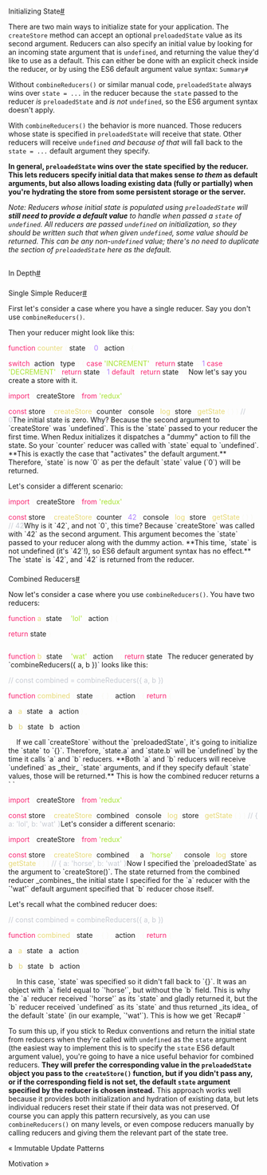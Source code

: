 # <span id="initializing-state" class="anchor enhancedAnchor_2LWZ">

</span>Initializing State<a href="#initializing-state" class="hash-link" title="Direct link to heading">#</a>

There are two main ways to initialize state for your application. The `createStore` method can accept an optional `preloadedState` value as its second argument. Reducers can also specify an initial value by looking for an incoming state argument that is `undefined`, and returning the value they'd like to use as a default. This can either be done with an explicit check inside the reducer, or by using the ES6 default argument value syntax: `Summary# `

Without `combineReducers()` or similar manual code, `preloadedState` always wins over `state = ...` in the reducer because the `state` passed to the reducer _is_ `preloadedState` and _is not_ `undefined`, so the ES6 argument syntax doesn't apply.

With `combineReducers()` the behavior is more nuanced. Those reducers whose state is specified in `preloadedState` will receive that state. Other reducers will receive `undefined` _and because of that_ will fall back to the `state = ...` default argument they specify.

**In general, `preloadedState` wins over the state specified by the reducer. This lets reducers specify initial data that makes sense _to them_ as default arguments, but also allows loading existing data (fully or partially) when you're hydrating the store from some persistent storage or the server.**

_Note: Reducers whose initial state is populated using `preloadedState` will **still need to provide a default value** to handle when passed a `state` of `undefined`. All reducers are passed `undefined` on initialization, so they should be written such that when given `undefined`, some value should be returned. This can be any non-`undefined` value; there's no need to duplicate the section of `preloadedState` here as the default._

## <span id="in-depth" class="anchor enhancedAnchor_2LWZ">

</span>In Depth<a href="#in-depth" class="hash-link" title="Direct link to heading">#</a>

### <span id="single-simple-reducer" class="anchor enhancedAnchor_2LWZ">

</span>Single Simple Reducer<a href="#single-simple-reducer" class="hash-link" title="Direct link to heading">#</a>

First let's consider a case where you have a single reducer. Say you don't use `combineReducers()`.

Then your reducer might look like this:

<span  style="color: #f92672">function</span> </span>
<span class="token function" style="color: #e6d874">counter</span>
<span  style="color: #f8f8f2">(</span>
<span class="token parameter">state </span>
<span class="token parameter operator" style="color: #f8f8f2">=</span>
<span class="token parameter"> </span>
<span class="token parameter number" style="color: #ae81ff">0</span>
<span class="token parameter punctuation" style="color: #f8f8f2">,</span>
<span class="token parameter"> action</span>
<span  style="color: #f8f8f2">)</span> </span>
<span  style="color: #f8f8f2">{</span>
</span>

 </span>
<span class="token keyword control-flow" style="color: #f92672">switch</span> </span>
<span  style="color: #f8f8f2">(</span>action</span>
<span  style="color: #f8f8f2">.</span>
<span class="token property-access">type</span>
<span  style="color: #f8f8f2">)</span> </span>
<span  style="color: #f8f8f2">{</span>
</span>

 </span>
<span  style="color: #f92672">case</span> </span>
<span class="token string" style="color: #a6e22e">'INCREMENT'</span>
<span class="token operator" style="color: #f8f8f2">:</span>
</span>

 </span>
<span class="token keyword control-flow" style="color: #f92672">return</span> state </span>
<span class="token operator" style="color: #f8f8f2">+</span> </span>
<span class="token number" style="color: #ae81ff">1</span>
</span>

 </span>
<span  style="color: #f92672">case</span> </span>
<span class="token string" style="color: #a6e22e">'DECREMENT'</span>
<span class="token operator" style="color: #f8f8f2">:</span>
</span>

 </span>
<span class="token keyword control-flow" style="color: #f92672">return</span> state </span>
<span class="token operator" style="color: #f8f8f2">-</span> </span>
<span class="token number" style="color: #ae81ff">1</span>
</span>

 </span>
<span  style="color: #f92672">default</span>
<span class="token operator" style="color: #f8f8f2">:</span>
</span>

 </span>
<span class="token keyword control-flow" style="color: #f92672">return</span> state</span>

 </span>
<span  style="color: #f8f8f2">}</span>
</span>

</span>
<span  style="color: #f8f8f2">}</span>Now let's say you create a store with it.

<span  style="color: #f92672">import</span> </span>
<span  style="color: #f8f8f2">{</span>
<span > createStore </span>
<span  style="color: #f8f8f2">}</span> </span>
<span  style="color: #f92672">from</span> </span>
<span class="token string" style="color: #a6e22e">'redux'</span>
</span>

</span>
<span  style="color: #f92672">const</span> store </span>
<span class="token operator" style="color: #f8f8f2">=</span> </span>
<span class="token function" style="color: #e6d874">createStore</span>
<span  style="color: #f8f8f2">(</span>counter</span>
<span  style="color: #f8f8f2">)</span>
</span>

</span>
<span class="token console class-name">console</span>
<span  style="color: #f8f8f2">.</span>
<span  style="color: #e6d874">log</span>
<span  style="color: #f8f8f2">(</span>store</span>
<span  style="color: #f8f8f2">.</span>
<span  style="color: #e6d874">getState</span>
<span  style="color: #f8f8f2">(</span>
<span  style="color: #f8f8f2">)</span>
<span  style="color: #f8f8f2">)</span> </span>
<span class="token comment" style="color: #c6cad2">// 0</span>The initial state is zero. Why? Because the second argument to `createStore` was `undefined`. This is the `state` passed to your reducer the first time. When Redux initializes it dispatches a "dummy" action to fill the state. So your `counter` reducer was called with `state` equal to `undefined`. **This is exactly the case that "activates" the default argument.** Therefore, `state` is now `0` as per the default `state` value (`0`) will be returned.

Let's consider a different scenario:

<span  style="color: #f92672">import</span> </span>
<span  style="color: #f8f8f2">{</span>
<span > createStore </span>
<span  style="color: #f8f8f2">}</span> </span>
<span  style="color: #f92672">from</span> </span>
<span class="token string" style="color: #a6e22e">'redux'</span>
</span>

</span>
<span  style="color: #f92672">const</span> store </span>
<span class="token operator" style="color: #f8f8f2">=</span> </span>
<span class="token function" style="color: #e6d874">createStore</span>
<span  style="color: #f8f8f2">(</span>counter</span>
<span  style="color: #f8f8f2">,</span> </span>
<span class="token number" style="color: #ae81ff">42</span>
<span  style="color: #f8f8f2">)</span>
</span>

</span>
<span class="token console class-name">console</span>
<span  style="color: #f8f8f2">.</span>
<span  style="color: #e6d874">log</span>
<span  style="color: #f8f8f2">(</span>store</span>
<span  style="color: #f8f8f2">.</span>
<span  style="color: #e6d874">getState</span>
<span  style="color: #f8f8f2">(</span>
<span  style="color: #f8f8f2">)</span>
<span  style="color: #f8f8f2">)</span> </span>
<span class="token comment" style="color: #c6cad2">// 42</span>Why is it `42`, and not `0`, this time? Because `createStore` was called with `42` as the second argument. This argument becomes the `state` passed to your reducer along with the dummy action. **This time, `state` is not undefined (it's `42`!), so ES6 default argument syntax has no effect.** The `state` is `42`, and `42` is returned from the reducer.

### <span id="combined-reducers" class="anchor enhancedAnchor_2LWZ">

</span>Combined Reducers<a href="#combined-reducers" class="hash-link" title="Direct link to heading">#</a>

Now let's consider a case where you use `combineReducers()`. You have two reducers:

<span  style="color: #f92672">function</span> </span>
<span class="token function" style="color: #e6d874">a</span>
<span  style="color: #f8f8f2">(</span>state </span>
<span class="token operator" style="color: #f8f8f2">=</span> </span>
<span class="token string" style="color: #a6e22e">'lol'</span>
<span  style="color: #f8f8f2">,</span> action</span>
<span  style="color: #f8f8f2">)</span> </span>
<span  style="color: #f8f8f2">{</span>
</span>

 </span>
<span class="token keyword control-flow" style="color: #f92672">return</span> state</span>

</span>
<span  style="color: #f8f8f2">}</span>
</span>

<span style="display: inline-block"> </span>

</span>
<span  style="color: #f92672">function</span> </span>
<span class="token function" style="color: #e6d874">b</span>
<span  style="color: #f8f8f2">(</span>state </span>
<span class="token operator" style="color: #f8f8f2">=</span> </span>
<span class="token string" style="color: #a6e22e">'wat'</span>
<span  style="color: #f8f8f2">,</span> action</span>
<span  style="color: #f8f8f2">)</span> </span>
<span  style="color: #f8f8f2">{</span>
</span>

 </span>
<span class="token keyword control-flow" style="color: #f92672">return</span> state</span>

</span>
<span  style="color: #f8f8f2">}</span>The reducer generated by `combineReducers({ a, b })` looks like this:

<span class="token comment" style="color: #c6cad2">// const combined = combineReducers({ a, b })</span>
</span>

</span>
<span  style="color: #f92672">function</span> </span>
<span class="token function" style="color: #e6d874">combined</span>
<span  style="color: #f8f8f2">(</span>
<span class="token parameter">state </span>
<span class="token parameter operator" style="color: #f8f8f2">=</span>
<span class="token parameter"> </span>
<span class="token parameter punctuation" style="color: #f8f8f2">{</span>
<span class="token parameter punctuation" style="color: #f8f8f2">}</span>
<span class="token parameter punctuation" style="color: #f8f8f2">,</span>
<span class="token parameter"> action</span>
<span  style="color: #f8f8f2">)</span> </span>
<span  style="color: #f8f8f2">{</span>
</span>

 </span>
<span class="token keyword control-flow" style="color: #f92672">return</span> </span>
<span  style="color: #f8f8f2">{</span>
</span>

a</span>
<span class="token operator" style="color: #f8f8f2">:</span> </span>
<span class="token function" style="color: #e6d874">a</span>
<span  style="color: #f8f8f2">(</span>state</span>
<span  style="color: #f8f8f2">.</span>
<span class="token property-access">a</span>
<span  style="color: #f8f8f2">,</span> action</span>
<span  style="color: #f8f8f2">)</span>
<span  style="color: #f8f8f2">,</span>
</span>

b</span>
<span class="token operator" style="color: #f8f8f2">:</span> </span>
<span class="token function" style="color: #e6d874">b</span>
<span  style="color: #f8f8f2">(</span>state</span>
<span  style="color: #f8f8f2">.</span>
<span class="token property-access">b</span>
<span  style="color: #f8f8f2">,</span> action</span>
<span  style="color: #f8f8f2">)</span>
</span>

 </span>
<span  style="color: #f8f8f2">}</span>
</span>

</span>
<span  style="color: #f8f8f2">}</span>If we call `createStore` without the `preloadedState`, it's going to initialize the `state` to `{}`. Therefore, `state.a` and `state.b` will be `undefined` by the time it calls `a` and `b` reducers. **Both `a` and `b` reducers will receive `undefined` as _their_ `state` arguments, and if they specify default `state` values, those will be returned.** This is how the combined reducer returns a ` `

<span  style="color: #f92672">import</span> </span>
<span  style="color: #f8f8f2">{</span>
<span > createStore </span>
<span  style="color: #f8f8f2">}</span> </span>
<span  style="color: #f92672">from</span> </span>
<span class="token string" style="color: #a6e22e">'redux'</span>
</span>

</span>
<span  style="color: #f92672">const</span> store </span>
<span class="token operator" style="color: #f8f8f2">=</span> </span>
<span class="token function" style="color: #e6d874">createStore</span>
<span  style="color: #f8f8f2">(</span>combined</span>
<span  style="color: #f8f8f2">)</span>
</span>

</span>
<span class="token console class-name">console</span>
<span  style="color: #f8f8f2">.</span>
<span  style="color: #e6d874">log</span>
<span  style="color: #f8f8f2">(</span>store</span>
<span  style="color: #f8f8f2">.</span>
<span  style="color: #e6d874">getState</span>
<span  style="color: #f8f8f2">(</span>
<span  style="color: #f8f8f2">)</span>
<span  style="color: #f8f8f2">)</span> </span>
<span class="token comment" style="color: #c6cad2">// { a: 'lol', b: 'wat' }</span>Let's consider a different scenario:

<span  style="color: #f92672">import</span> </span>
<span  style="color: #f8f8f2">{</span>
<span > createStore </span>
<span  style="color: #f8f8f2">}</span> </span>
<span  style="color: #f92672">from</span> </span>
<span class="token string" style="color: #a6e22e">'redux'</span>
</span>

</span>
<span  style="color: #f92672">const</span> store </span>
<span class="token operator" style="color: #f8f8f2">=</span> </span>
<span class="token function" style="color: #e6d874">createStore</span>
<span  style="color: #f8f8f2">(</span>combined</span>
<span  style="color: #f8f8f2">,</span> </span>
<span  style="color: #f8f8f2">{</span> a</span>
<span class="token operator" style="color: #f8f8f2">:</span> </span>
<span class="token string" style="color: #a6e22e">'horse'</span> </span>
<span  style="color: #f8f8f2">}</span>
<span  style="color: #f8f8f2">)</span>
</span>

</span>
<span class="token console class-name">console</span>
<span  style="color: #f8f8f2">.</span>
<span  style="color: #e6d874">log</span>
<span  style="color: #f8f8f2">(</span>store</span>
<span  style="color: #f8f8f2">.</span>
<span  style="color: #e6d874">getState</span>
<span  style="color: #f8f8f2">(</span>
<span  style="color: #f8f8f2">)</span>
<span  style="color: #f8f8f2">)</span> </span>
<span class="token comment" style="color: #c6cad2">// { a: 'horse', b: 'wat' }</span>Now I specified the `preloadedState` as the argument to `createStore()`. The state returned from the combined reducer _combines_ the initial state I specified for the `a` reducer with the `'wat'` default argument specified that `b` reducer chose itself.

Let's recall what the combined reducer does:

<span class="token comment" style="color: #c6cad2">// const combined = combineReducers({ a, b })</span>
</span>

</span>
<span  style="color: #f92672">function</span> </span>
<span class="token function" style="color: #e6d874">combined</span>
<span  style="color: #f8f8f2">(</span>
<span class="token parameter">state </span>
<span class="token parameter operator" style="color: #f8f8f2">=</span>
<span class="token parameter"> </span>
<span class="token parameter punctuation" style="color: #f8f8f2">{</span>
<span class="token parameter punctuation" style="color: #f8f8f2">}</span>
<span class="token parameter punctuation" style="color: #f8f8f2">,</span>
<span class="token parameter"> action</span>
<span  style="color: #f8f8f2">)</span> </span>
<span  style="color: #f8f8f2">{</span>
</span>

 </span>
<span class="token keyword control-flow" style="color: #f92672">return</span> </span>
<span  style="color: #f8f8f2">{</span>
</span>

a</span>
<span class="token operator" style="color: #f8f8f2">:</span> </span>
<span class="token function" style="color: #e6d874">a</span>
<span  style="color: #f8f8f2">(</span>state</span>
<span  style="color: #f8f8f2">.</span>
<span class="token property-access">a</span>
<span  style="color: #f8f8f2">,</span> action</span>
<span  style="color: #f8f8f2">)</span>
<span  style="color: #f8f8f2">,</span>
</span>

b</span>
<span class="token operator" style="color: #f8f8f2">:</span> </span>
<span class="token function" style="color: #e6d874">b</span>
<span  style="color: #f8f8f2">(</span>state</span>
<span  style="color: #f8f8f2">.</span>
<span class="token property-access">b</span>
<span  style="color: #f8f8f2">,</span> action</span>
<span  style="color: #f8f8f2">)</span>
</span>

 </span>
<span  style="color: #f8f8f2">}</span>
</span>

</span>
<span  style="color: #f8f8f2">}</span>In this case, `state` was specified so it didn't fall back to `{}`. It was an object with `a` field equal to `'horse'`, but without the `b` field. This is why the `a` reducer received `'horse'` as its `state` and gladly returned it, but the `b` reducer received `undefined` as its `state` and thus returned _its idea_ of the default `state` (in our example, `'wat'`). This is how we get `Recap# `

To sum this up, if you stick to Redux conventions and return the initial state from reducers when they're called with `undefined` as the `state` argument (the easiest way to implement this is to specify the `state` ES6 default argument value), you're going to have a nice useful behavior for combined reducers. **They will prefer the corresponding value in the `preloadedState` object you pass to the `createStore()` function, but if you didn't pass any, or if the corresponding field is not set, the default `state` argument specified by the reducer is chosen instead.** This approach works well because it provides both initialization and hydration of existing data, but lets individual reducers reset their state if their data was not preserved. Of course you can apply this pattern recursively, as you can use `combineReducers()` on many levels, or even compose reducers manually by calling reducers and giving them the relevant part of the state tree.

<a href="immutable-update-patterns.html" class="pagination-nav__link">
</a>

« Immutable Update Patterns

<a href="../../understanding/thinking-in-redux/motivation.html" class="pagination-nav__link">
</a>
Motivation »
